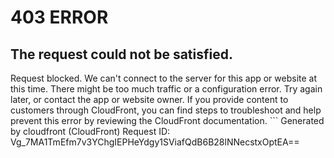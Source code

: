 # 403 ERROR

## The request could not be satisfied.

Request blocked. We can't connect to the server for this app or website at this time. There might be too much traffic or a configuration error. Try again later, or contact the app or website owner. If you provide content to customers through CloudFront, you can find steps to troubleshoot and help prevent this error by reviewing the CloudFront documentation. ```
Generated by cloudfront (CloudFront)
Request ID: Vg_7MA1TmEfm7v3YChgIEPHeYdgy1SViafQdB6B28lNNecstxOptEA==

```

